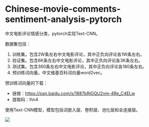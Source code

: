 # Chinese-movie-comments-sentiment-analysis-pytorch
中文电影评论情感分类，pytorch实现Text-CNN。

数据集包括：
1. 训练集。包含2W条左右中文电影评论，其中正负向评论各1W条左右。
2. 验证集。包含6K条左右中文电影评论，其中正负向评论各3K条左右。
3. 测试集。包含360条左右中文电影评论，其中正负向评论各180条左右。
4. 预训练词向量。中文维基百科词向量word2vec。

预训练词向量的下载：
- 链接：https://pan.baidu.com/s/1887bRjGQU2vm-4Re_C4ELw 
- 提取码：lhn4

使用Text-CNN模型，模型包括词嵌入层、卷积层、池化层和全连接层。

![](https://pic.downk.cc/item/5e9bc837c2a9a83be5a96d95.jpg)
